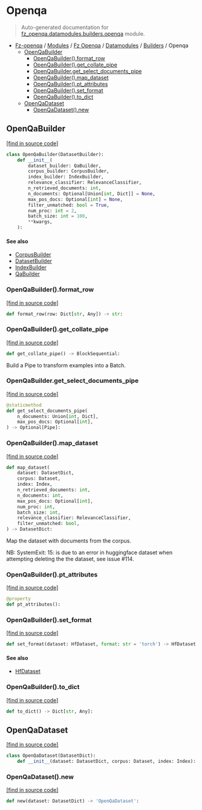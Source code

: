 # Openqa

> Auto-generated documentation for [fz_openqa.datamodules.builders.openqa](blob/master/fz_openqa/datamodules/builders/openqa.py) module.

- [Fz-openqa](../../../README.md#fz-openqa-index) / [Modules](../../../MODULES.md#fz-openqa-modules) / [Fz Openqa](../../index.md#fz-openqa) / [Datamodules](../index.md#datamodules) / [Builders](index.md#builders) / Openqa
    - [OpenQaBuilder](#openqabuilder)
        - [OpenQaBuilder().format_row](#openqabuilderformat_row)
        - [OpenQaBuilder().get_collate_pipe](#openqabuilderget_collate_pipe)
        - [OpenQaBuilder.get_select_documents_pipe](#openqabuilderget_select_documents_pipe)
        - [OpenQaBuilder().map_dataset](#openqabuildermap_dataset)
        - [OpenQaBuilder().pt_attributes](#openqabuilderpt_attributes)
        - [OpenQaBuilder().set_format](#openqabuilderset_format)
        - [OpenQaBuilder().to_dict](#openqabuilderto_dict)
    - [OpenQaDataset](#openqadataset)
        - [OpenQaDataset().new](#openqadatasetnew)

## OpenQaBuilder

[[find in source code]](blob/master/fz_openqa/datamodules/builders/openqa.py#L57)

```python
class OpenQaBuilder(DatasetBuilder):
    def __init__(
        dataset_builder: QaBuilder,
        corpus_builder: CorpusBuilder,
        index_builder: IndexBuilder,
        relevance_classifier: RelevanceClassifier,
        n_retrieved_documents: int,
        n_documents: Optional[Union[int, Dict]] = None,
        max_pos_docs: Optional[int] = None,
        filter_unmatched: bool = True,
        num_proc: int = 2,
        batch_size: int = 100,
        **kwargs,
    ):
```

#### See also

- [CorpusBuilder](corpus.md#corpusbuilder)
- [DatasetBuilder](base.md#datasetbuilder)
- [IndexBuilder](../index/builder.md#indexbuilder)
- [QaBuilder](medqa.md#medqabuilder)

### OpenQaBuilder().format_row

[[find in source code]](blob/master/fz_openqa/datamodules/builders/openqa.py#L272)

```python
def format_row(row: Dict[str, Any]) -> str:
```

### OpenQaBuilder().get_collate_pipe

[[find in source code]](blob/master/fz_openqa/datamodules/builders/openqa.py#L226)

```python
def get_collate_pipe() -> BlockSequential:
```

Build a Pipe to transform examples into a Batch.

### OpenQaBuilder.get_select_documents_pipe

[[find in source code]](blob/master/fz_openqa/datamodules/builders/openqa.py#L256)

```python
@staticmethod
def get_select_documents_pipe(
    n_documents: Union[int, Dict],
    max_pos_docs: Optional[int],
) -> Optional[Pipe]:
```

### OpenQaBuilder().map_dataset

[[find in source code]](blob/master/fz_openqa/datamodules/builders/openqa.py#L141)

```python
def map_dataset(
    dataset: DatasetDict,
    corpus: Dataset,
    index: Index,
    n_retrieved_documents: int,
    n_documents: int,
    max_pos_docs: Optional[int],
    num_proc: int,
    batch_size: int,
    relevance_classifier: RelevanceClassifier,
    filter_unmatched: bool,
) -> DatasetDict:
```

Map the dataset with documents from the corpus.

NB: SystemExit: 15: is due to an error in huggingface dataset when attempting
deleting the the dataset, see issue #114.

### OpenQaBuilder().pt_attributes

[[find in source code]](blob/master/fz_openqa/datamodules/builders/openqa.py#L105)

```python
@property
def pt_attributes():
```

### OpenQaBuilder().set_format

[[find in source code]](blob/master/fz_openqa/datamodules/builders/openqa.py#L136)

```python
def set_format(dataset: HfDataset, format: str = 'torch') -> HfDataset:
```

#### See also

- [HfDataset](../utils/typing.md#hfdataset)

### OpenQaBuilder().to_dict

[[find in source code]](blob/master/fz_openqa/datamodules/builders/openqa.py#L109)

```python
def to_dict() -> Dict[str, Any]:
```

## OpenQaDataset

[[find in source code]](blob/master/fz_openqa/datamodules/builders/openqa.py#L40)

```python
class OpenQaDataset(DatasetDict):
    def __init__(dataset: DatasetDict, corpus: Dataset, index: Index):
```

### OpenQaDataset().new

[[find in source code]](blob/master/fz_openqa/datamodules/builders/openqa.py#L46)

```python
def new(dataset: DatasetDict) -> 'OpenQaDataset':
```
